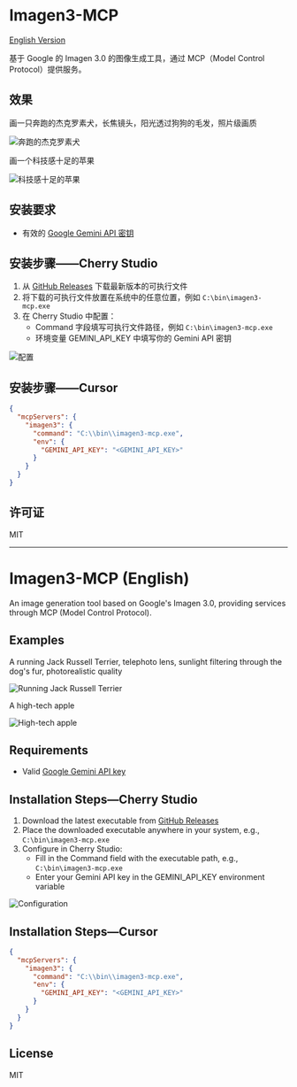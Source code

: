 # Imagen3-MCP

[English Version](#imagen3-mcp-english)

基于 Google 的 Imagen 3.0 的图像生成工具，通过 MCP（Model Control Protocol）提供服务。

## 效果

画一只奔跑的杰克罗素犬，长焦镜头，阳光透过狗狗的毛发，照片级画质

![奔跑的杰克罗素犬](./docs/Snipaste_2025-04-26_15-18-15.png)

画一个科技感十足的苹果

![科技感十足的苹果](./docs/Snipaste_2025-04-26_15-18-02.png)

## 安装要求

- 有效的 [Google Gemini API 密钥](https://aistudio.google.com/apikey)

## 安装步骤——Cherry Studio

1. 从 [GitHub Releases](https://github.com/hamflx/imagen3-mcp/releases) 下载最新版本的可执行文件
2. 将下载的可执行文件放置在系统中的任意位置，例如 `C:\bin\imagen3-mcp.exe`
3. 在 Cherry Studio 中配置：
   - Command 字段填写可执行文件路径，例如 `C:\bin\imagen3-mcp.exe`
   - 环境变量 GEMINI_API_KEY 中填写你的 Gemini API 密钥

![配置](./docs/config.png)

## 安装步骤——Cursor

```json
{
  "mcpServers": {
    "imagen3": {
      "command": "C:\\bin\\imagen3-mcp.exe",
      "env": {
        "GEMINI_API_KEY": "<GEMINI_API_KEY>"
      }
    }
  }
}
```

## 许可证

MIT

---

# Imagen3-MCP (English)

An image generation tool based on Google's Imagen 3.0, providing services through MCP (Model Control Protocol).

## Examples

A running Jack Russell Terrier, telephoto lens, sunlight filtering through the dog's fur, photorealistic quality

![Running Jack Russell Terrier](./docs/Snipaste_2025-04-26_15-18-15.png)

A high-tech apple

![High-tech apple](./docs/Snipaste_2025-04-26_15-18-02.png)

## Requirements

- Valid [Google Gemini API key](https://aistudio.google.com/apikey)

## Installation Steps—Cherry Studio

1. Download the latest executable from [GitHub Releases](https://github.com/hamflx/imagen3-mcp/releases)
2. Place the downloaded executable anywhere in your system, e.g., `C:\bin\imagen3-mcp.exe`
3. Configure in Cherry Studio:
   - Fill in the Command field with the executable path, e.g., `C:\bin\imagen3-mcp.exe`
   - Enter your Gemini API key in the GEMINI_API_KEY environment variable

![Configuration](./docs/config.png)

## Installation Steps—Cursor

```json
{
  "mcpServers": {
    "imagen3": {
      "command": "C:\\bin\\imagen3-mcp.exe",
      "env": {
        "GEMINI_API_KEY": "<GEMINI_API_KEY>"
      }
    }
  }
}
```

## License

MIT
